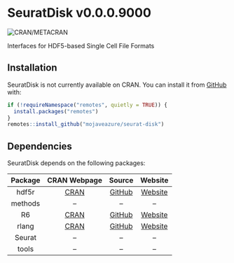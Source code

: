 
<!-- README.md is generated from README.Rmd. Please edit that file -->

# SeuratDisk v0.0.0.9000

<!-- badges: start -->

![CRAN/METACRAN](https://img.shields.io/cran/v/SeuratDisk)
<!-- badges: end -->

Interfaces for HDF5-based Single Cell File Formats

## Installation

SeuratDisk is not currently available on CRAN. You can install it from
[GitHub](https://github.com/mojaveazure/seurat-disk) with:

``` r
if (!requireNamespace("remotes", quietly = TRUE)) {
  install.packages("remotes")
}
remotes::install_github("mojaveazure/seurat-disk")
```

## Dependencies

SeuratDisk depends on the following
packages:

| Package |                   CRAN Webpage                   |                   Source                    |                   Website                   |
| :-----: | :----------------------------------------------: | :-----------------------------------------: | :-----------------------------------------: |
|  hdf5r  | [CRAN](https://cran.r-project.org/package=hdf5r) | [GitHub](https://github.com/hhoeflin/hdf5r) | [Website](https://hhoeflin.github.io/hdf5r) |
| methods |                        –                         |                      –                      |                      –                      |
|   R6    |  [CRAN](https://cran.r-project.org/package=R6)   |   [GitHub](https://github.com/r-lib/R6/)    |       [Website](https://r6.r-lib.org)       |
|  rlang  | [CRAN](https://cran.r-project.org/package=rlang) |  [GitHub](https://github.com/r-lib/rlang)   |      [Website](http://rlang.r-lib.org)      |
| Seurat  |                        –                         |                      –                      |                      –                      |
|  tools  |                        –                         |                      –                      |                      –                      |
